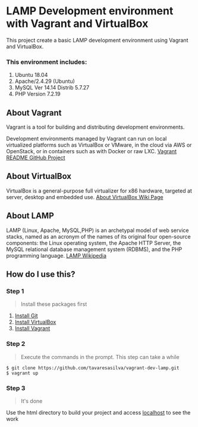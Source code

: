 # LAMP Development environment with Vagrant and VirtualBox

This project create a basic LAMP development environment using Vagrant and VirtualBox.

### This environment includes:

1. Ubuntu 18.04
2. Apache/2.4.29 (Ubuntu)
3. MySQL Ver 14.14 Distrib 5.7.27
3. PHP Version 7.2.19

## About Vagrant

Vagrant is a tool for building and distributing development environments.

Development environments managed by Vagrant can run on local virtualized platforms such as VirtualBox or VMware, in the cloud via AWS or OpenStack, or in containers such as with Docker or raw LXC. [Vagrant README GitHub Project](https://github.com/hashicorp/vagrant/blob/master/README.md)

## About VirtualBox

VirtualBox is a general-purpose full virtualizer for x86 hardware, targeted at server, desktop and embedded use. [About VirtualBox Wiki Page](https://www.virtualbox.org/wiki/VirtualBox)

## About LAMP

LAMP (Linux, Apache, MySQL,PHP) is an archetypal model of web service stacks, named as an acronym of the names of its original four open-source components: the Linux operating system, the Apache HTTP Server, the MySQL relational database management system (RDBMS), and the PHP programming language. [LAMP Wikipedia](https://en.wikipedia.org/wiki/LAMP_(software_bundle))

## How do I use this?

### Step 1
> Install these packages first

1. [Install Git](https://git-scm.com/downloads)
2. [Install VirtualBox](https://www.virtualbox.org/wiki/Downloads)  
3. [Install Vagrant](https://www.vagrantup.com/downloads.html)  

### Step 2
> Execute the commands in the prompt. This step can take a while

```
$ git clone https://github.com/tavaresasilva/vagrant-dev-lamp.git
$ vagrant up
```

### Step 3
> It's done

Use the html directory to build your project and access [localhost](http://localhost) to see the work
